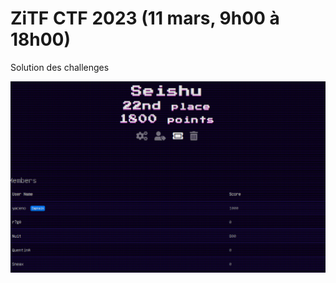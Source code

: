 # ZiTF CTF 2023 (11 mars, 9h00 à 18h00)

Solution des challenges

![alt text](https://github.com/0x14mth3n1ght/Writeup/blob/master/ZiTF/final.png)
